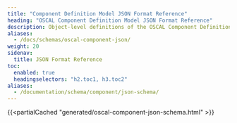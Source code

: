 ```yaml
---
title: "Component Definition Model JSON Format Reference"
heading: "OSCAL Component Definition Model JSON Format Reference"
description: Object-level definitions of the OSCAL Component Definition model JSON format.
aliases:
  - /docs/schemas/oscal-component-json/
weight: 20
sidenav:
  title: JSON Format Reference
toc:
  enabled: true
  headingselectors: "h2.toc1, h3.toc2"
aliases:
  - /documentation/schema/component/json-schema/
---
```


{{<partialCached "generated/oscal-component-json-schema.html" >}}
